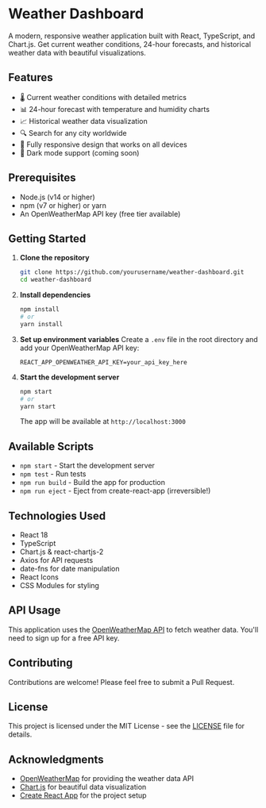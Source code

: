 # Weather Dashboard

A modern, responsive weather application built with React, TypeScript, and Chart.js. Get current weather conditions, 24-hour forecasts, and historical weather data with beautiful visualizations.

## Features

- 🌡️ Current weather conditions with detailed metrics
- 📊 24-hour forecast with temperature and humidity charts
- 📈 Historical weather data visualization
- 🔍 Search for any city worldwide
- 📱 Fully responsive design that works on all devices
- 🌙 Dark mode support (coming soon)

## Prerequisites

- Node.js (v14 or higher)
- npm (v7 or higher) or yarn
- An OpenWeatherMap API key (free tier available)

## Getting Started

1. **Clone the repository**
   ```bash
   git clone https://github.com/yourusername/weather-dashboard.git
   cd weather-dashboard
   ```

2. **Install dependencies**
   ```bash
   npm install
   # or
   yarn install
   ```

3. **Set up environment variables**
   Create a `.env` file in the root directory and add your OpenWeatherMap API key:
   ```
   REACT_APP_OPENWEATHER_API_KEY=your_api_key_here
   ```

4. **Start the development server**
   ```bash
   npm start
   # or
   yarn start
   ```
   The app will be available at `http://localhost:3000`

## Available Scripts

- `npm start` - Start the development server
- `npm test` - Run tests
- `npm run build` - Build the app for production
- `npm run eject` - Eject from create-react-app (irreversible!)

## Technologies Used

- React 18
- TypeScript
- Chart.js & react-chartjs-2
- Axios for API requests
- date-fns for date manipulation
- React Icons
- CSS Modules for styling

## API Usage

This application uses the [OpenWeatherMap API](https://openweathermap.org/api) to fetch weather data. You'll need to sign up for a free API key.

## Contributing

Contributions are welcome! Please feel free to submit a Pull Request.

## License

This project is licensed under the MIT License - see the [LICENSE](LICENSE) file for details.

## Acknowledgments

- [OpenWeatherMap](https://openweathermap.org/) for providing the weather data API
- [Chart.js](https://www.chartjs.org/) for beautiful data visualization
- [Create React App](https://create-react-app.dev/) for the project setup
